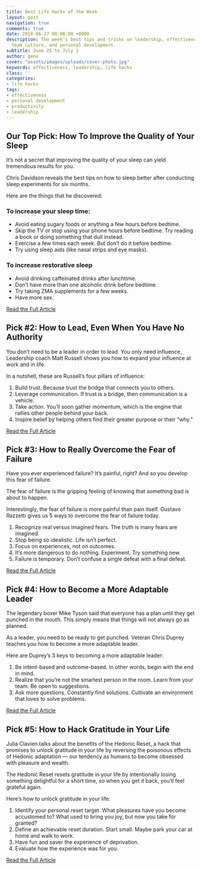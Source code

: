 ```yaml
---
title: Best Life Hacks of the Week
layout: post
navigation: true
comments: true
date: 2018-06-27 00:00:00 +0000
description: The week’s best tips and tricks on leadership, effectiveness, productivity,
  team culture, and personal development.
subtitle: June 25 to July 1
author: gene
cover: "assets/images/uploads/cover-photo.jpg"
keywords: effectiveness, leadership, life hacks
class: ''
categories:
- life hacks
tags:
- effectiveness
- personal development
- productivity
- leadership
---
```

## Our Top Pick: How To Improve the Quality of Your Sleep

It’s not a secret that improving the quality of your sleep can yield tremendous results for you.  

Chris Davidson reveals the best tips on how to sleep better after conducting sleep experiments for six months.

Here are the things that he discovered:

### **To increase your sleep time:**

* Avoid eating sugary foods or anything a few hours before bedtime.
* Skip the TV or stop using your phone hours before bedtime. Try reading a book or doing something that dull instead.
* Exercise a few times each week. But don’t do it before bedtime.
* Try using sleep aids (like nasal strips and eye masks).

### **To increase restorative sleep**

* Avoid drinking caffeinated drinks after lunchtime.
* Don’t have more than one alcoholic drink before bedtime.
* Try taking ZMA supplements for a few weeks.
* Have more sex. 

[Read the Full Article](https://betterhumans.coach.me/what-i-learned-from-six-months-of-obsessive-sleep-hacking-2128b76f042a)

## Pick #2: How to Lead, Even When You Have No Authority

You don’t need to be a leader in order to lead. You only need influence. Leadership coach Matt Russell shows you how to expand your influence at work and in life.

In a nutshell, these are Russell’s four pillars of influence:

1. Build trust. Because trust the bridge that connects you to others.
2. Leverage communication. If trust is a bridge, then communication is a vehicle.
3. Take action. You’ll soon gather momentum, which is the engine that rallies other people behind your back.
4. Inspire belief by helping others find their greater purpose or their “why.”

[Read the Full Article](https://medium.com/swlh/how-to-lead-when-you-have-no-authority-9f22206356d4)

## Pick #3: How to Really Overcome the Fear of Failure

Have you ever experienced failure? It’s painful, right? And so you develop this fear of failure. 

The fear of failure is the gripping feeling of knowing that something bad is about to happen. 

Interestingly, the fear of failure is more painful than pain itself. Gustavo Razzetti gives us 5 ways to overcome the fear of failure today.

1. Recognize real versus imagined fears. The truth is many fears are imagined. 
2. Stop being so idealistic. Life isn’t perfect.
3. Focus on experiences, not on outcomes. 
4. It’s more dangerous to do nothing. Experiment. Try something new.
5. Failure is temporary. Don’t confuse a single defeat with a final defeat. 

[Read the Full Article](https://blog.liberationist.org/how-to-overcome-the-fear-of-failure-c8aaa993350a)

## Pick #4: How to Become a More Adaptable Leader

The legendary boxer Mike Tyson said that everyone has a plan until they get punched in the mouth. This simply means that things will not always go as planned. 

As a leader, you need to be ready to get punched. Veteran Chris Duprey teaches you how to become a more adaptable leader.

Here are Duprey’s 3 keys to becoming a more adaptable leader:

1. Be intent-based and outcome-based. In other words, begin with the end in mind.
2. Realize that you’re not the smartest person in the room. Learn from your team. Be open to suggestions.
3. Ask more questions. Constantly find solutions. Cultivate an environment that loves to solve problems.

[Read the Full Article](https://thinkgrowth.org/how-to-be-a-more-adaptable-leader-ea9e5a876925)

## Pick #5: How to Hack Gratitude in Your Life 

Julia Clavien talks about the benefits of the Hedonic Reset, a hack that promises to unlock gratitude in your life by reversing the poisonous effects of Hedonic adaptation — our tendency as humans to become obsessed with pleasure and wealth.

The Hedonic Reset resets gratitude in your life by intentionally losing something delightful for a short time, so when you get it back, you’ll feel grateful again.

Here’s how to unlock gratitude in your life:

1. Identify your personal reset target. What pleasures have you become accustomed to? What used to bring you joy, but now you take for granted?
2. Define an achievable reset duration. Start small. Maybe park your car at home and walk to work.
3. Have fun and saver the experience of deprivation. 
4. Evaluate how the experience was for you. 

[Read the Full Article](https://betterhumans.coach.me/how-to-hack-gratitude-try-a-hedonic-reset-43e14ef9bbfe)